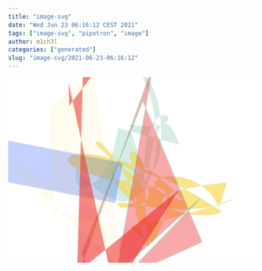 ```yaml
---
title: "image-svg"
date: "Wed Jun 23 06:16:12 CEST 2021"
tags: ["image-svg", "pipotron", "image"]
author: m1ch3l
categories: ["generated"]
slug: "image-svg/2021-06-23-06:16:12"
---
```


![](image.svg)
